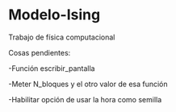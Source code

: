 # Modelo-Ising
Trabajo de física computacional

Cosas pendientes:

-Función escribir_pantalla

-Meter N_bloques y el otro valor de esa función

-Habilitar opción de usar la hora como semilla
  

